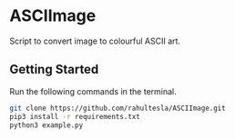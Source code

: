 # ASCIImage
Script to convert image to colourful ASCII art.

## Getting Started
Run the following commands in the terminal.

```bash
git clone https://github.com/rahultesla/ASCIImage.git
pip3 install -r requirements.txt
python3 example.py
```
